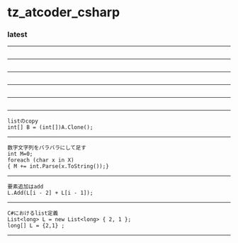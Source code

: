 # tz_atcoder_csharp

### latest
---
```

```
---
```

```
---
```

```
---
```

```
---
```

```
---
```
listのcopy
int[] B = (int[])A.Clone();
```
---
```
数字文字列をバラバラにして足す
int M=0;
foreach (char x in X)
{ M += int.Parse(x.ToString());}
```
---
```
要素追加はadd
L.Add(L[i - 2] + L[i - 1]);
```
---
```
C#におけるlist定義
List<long> L = new List<long> { 2, 1 };
long[] L = {2,1} ;
```
---
        

